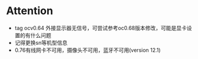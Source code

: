 # Attention 
- tag ocv0.64 外接显示器无信号，可尝试参考oc0.68版本修改，可能是显卡设置的有什么问题
- 记得更换sn等机型信息
- 0.76有线网卡不可用，摄像头不可用，蓝牙不可用(version 12.1)
